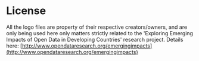 License
=======

All the logo files are property of their respective creators/owners, and are only being used here only matters strictly related to the 'Exploring Emerging Impacts of Open Data in Developing Countries' research project. Details here: [http://www.opendataresearch.org/emergingimpacts](http://www.opendataresearch.org/emergingimpacts)

